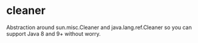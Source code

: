 # cleaner
Abstraction around sun.misc.Cleaner and java.lang.ref.Cleaner so you can support Java 8 and 9+ without worry.
